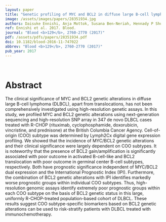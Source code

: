 ```yaml
---
layout: paper
title: "Genetic profiling of MYC and BCL2 in diffuse large B-cell lymphoma determines cell-of-origin-specific clinical impact."
image: /assets/images/papers/28351934.jpg
authors: Daisuke Ennishi, Anja Mottok, Susana Ben-Neriah, Hennady P Shulha, Pedro Farinha, Fong Chun Chan, Barbara Meissner, Merrill Boyle, Christoffer Hother, Robert Kridel, Daniel Lai, Saeed Saberi, Ali Bashashati, Sohrab P Shah, Ryan D Morin, Marco A Marra, Kerry J Savage, Laurie H Sehn, Christian Steidl, Joseph M Connors, Randy D Gascoyne, David W Scott
ref: Ennishi et al. 2017. Blood.
journal: "Blood <b>129</b>, 2760-2770 (2017)"
pdf: /assets/pdfs/papers/28351934.pdf
doi: 10.1182/blood-2016-11-747022
abbrev: "Blood <b>129</b>, 2760-2770 (2017)"
pub_year: 2017
---
```


<br />
<div data-badge-popover="right" data-badge-type="donut" data-pmid="28351934" data-hide-no-mentions="true" class="altmetric-embed"></div>

# Abstract

The clinical significance of MYC and BCL2 genetic alterations in diffuse large B-cell lymphoma (DLBCL), apart from translocations, has not been comprehensively investigated using high-resolution genetic assays. In this study, we profiled MYC and BCL2 genetic alterations using next-generation sequencing and high-resolution SNP array in 347 de novo DLBCL cases treated with R-CHOP (rituximab, cyclophosphamide, doxorubicin, vincristine, and prednisone) at the British Columbia Cancer Agency. Cell-of-origin (COO) subtype was determined by Lymph2Cx digital gene expression profiling. We showed that the incidence of MYC/BCL2 genetic alterations and their clinical significance were largely dependent on COO subtypes. It is noteworthy that the presence of BCL2 gain/amplification is significantly associated with poor outcome in activated B-cell-like and BCL2 translocation with poor outcome in germinal center B-cell subtypes, respectively. Both have prognostic significance independent of MYC/BCL2 dual expression and the International Prognostic Index (IPI). Furthermore, the combination of BCL2 genetic alterations with IPI identifies markedly worse prognostic groups within individual COO subtypes. Thus, high-resolution genomic assays identify extremely poor prognostic groups within each COO subtype on the basis of BCL2 genetic status in this large, uniformly R-CHOP-treated population-based cohort of DLBCL. These results suggest COO subtype-specific biomarkers based on BCL2 genetic alterations can be used to risk-stratify patients with DLBCL treated with immunochemotherapy.

